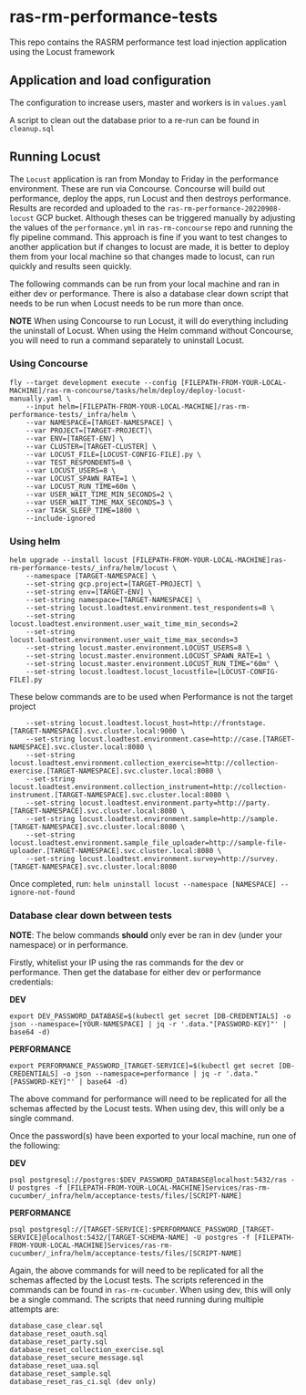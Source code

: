 # ras-rm-performance-tests

This repo contains the RASRM performance test load injection application using the Locust framework

## Application and load configuration

The configuration to increase users, master and workers is in `values.yaml`

A script to clean out the database prior to a re-run can be found in `cleanup.sql`

## Running Locust

The `Locust` application is ran from Monday to Friday in the performance environment. These are run via Concourse. 
Concourse will build out performance, deploy the apps, run Locust and then destroys performance. 
Results are recorded and uploaded to the `ras-rm-performance-20220908-locust` GCP bucket. Although theses can be triggered manually 
by adjusting the values of the `performance.yml` in `ras-rm-concourse` repo and running the fly pipeline command. This
approach is fine if you want to test changes to another application but if changes to locust are made, it is better to
deploy them from your local machine so that changes made to locust, can run quickly and results seen quickly.

The following commands can be run from your local machine and ran in either dev or performance. There is also a database
clear down script that needs to be run when Locust needs to be run more than once.

**NOTE**
When using Concourse to run Locust, it will do everything including the uninstall of Locust. When using the Helm command
without Concourse, you will need to run a command separately to uninstall Locust.

### Using Concourse

```
fly --target development execute --config [FILEPATH-FROM-YOUR-LOCAL-MACHINE]/ras-rm-concourse/tasks/helm/deploy/deploy-locust-manually.yaml \
    --input helm=[FILEPATH-FROM-YOUR-LOCAL-MACHINE]/ras-rm-performance-tests/_infra/helm \
    --var NAMESPACE=[TARGET-NAMESPACE] \
    --var PROJECT=[TARGET-PROJECT]\
    --var ENV=[TARGET-ENV] \
    --var CLUSTER=[TARGET-CLUSTER] \
    --var LOCUST_FILE=[LOCUST-CONFIG-FILE].py \
    --var TEST_RESPONDENTS=8 \
    --var LOCUST_USERS=8 \
    --var LOCUST_SPAWN_RATE=1 \
    --var LOCUST_RUN_TIME=60m \
    --var USER_WAIT_TIME_MIN_SECONDS=2 \
    --var USER_WAIT_TIME_MAX_SECONDS=3 \
    --var TASK_SLEEP_TIME=1800 \
    --include-ignored
   ```

### Using helm

```
helm upgrade --install locust [FILEPATH-FROM-YOUR-LOCAL-MACHINE]ras-rm-performance-tests/_infra/helm/locust \
    --namespace [TARGET-NAMESPACE] \
    --set-string gcp.project=[TARGET-PROJECT] \
    --set-string env=[TARGET-ENV] \
    --set-string namespace=[TARGET-NAMESPACE] \
    --set-string locust.loadtest.environment.test_respondents=8 \
    --set-string locust.loadtest.environment.user_wait_time_min_seconds=2
    --set-string locust.loadtest.environment.user_wait_time_max_seconds=3
    --set-string locust.master.environment.LOCUST_USERS=8 \
    --set-string locust.master.environment.LOCUST_SPAWN_RATE=1 \
    --set-string locust.master.environment.LOCUST_RUN_TIME="60m" \
    --set-string locust.loadtest.locust_locustfile=[LOCUST-CONFIG-FILE].py
```

These below commands are to be used when Performance is not the target project

```
    --set-string locust.loadtest.locust_host=http://frontstage.[TARGET-NAMESPACE].svc.cluster.local:9000 \
    --set-string locust.loadtest.environment.case=http://case.[TARGET-NAMESPACE].svc.cluster.local:8080 \
    --set-string locust.loadtest.environment.collection_exercise=http://collection-exercise.[TARGET-NAMESPACE].svc.cluster.local:8080 \
    --set-string locust.loadtest.environment.collection_instrument=http://collection-instrument.[TARGET-NAMESPACE].svc.cluster.local:8080 \
    --set-string locust.loadtest.environment.party=http://party.[TARGET-NAMESPACE].svc.cluster.local:8080 \
    --set-string locust.loadtest.environment.sample=http://sample.[TARGET-NAMESPACE].svc.cluster.local:8080 \
    --set-string locust.loadtest.environment.sample_file_uploader=http://sample-file-uploader.[TARGET-NAMESPACE].svc.cluster.local:8080 \
    --set-string locust.loadtest.environment.survey=http://survey.[TARGET-NAMESPACE].svc.cluster.local:8080
```

Once completed, run:
`helm uninstall locust --namespace [NAMESPACE] --ignore-not-found`

### Database clear down between tests

**NOTE**: The below commands **should** only ever be ran in dev (under your namespace) or in performance.

Firstly, whitelist your IP using the ras commands for the dev or performance. Then get the database for either dev or 
performance credentials:

**DEV**

`export DEV_PASSWORD_DATABASE=$(kubectl get secret [DB-CREDENTIALS] -o json --namespace=[YOUR-NAMESPACE] | jq -r '.data."[PASSWORD-KEY]"' | base64 -d)`

**PERFORMANCE**

`export PERFORMANCE_PASSWORD_[TARGET-SERVICE]=$(kubectl get secret [DB-CREDENTIALS] -o json --namespace=performance | jq -r '.data."[PASSWORD-KEY]"' | base64 -d)`

The above command for performance will need to be replicated for all the schemas affected by the Locust tests. When 
using dev, this will only be a single command.

Once the password(s) have been exported to your local machine, run one of the following:

**DEV**

`psql postgresql://postgres:$DEV_PASSWORD_DATABASE@localhost:5432/ras -U postgres -f [FILEPATH-FROM-YOUR-LOCAL-MACHINE]Services/ras-rm-cucumber/_infra/helm/acceptance-tests/files/[SCRIPT-NAME]`

**PERFORMANCE**

`psql postgresql://[TARGET-SERVICE]:$PERFORMANCE_PASSWORD_[TARGET-SERVICE]@localhost:5432/[TARGET-SCHEMA-NAME] -U postgres -f [FILEPATH-FROM-YOUR-LOCAL-MACHINE]Services/ras-rm-cucumber/_infra/helm/acceptance-tests/files/[SCRIPT-NAME]`

Again, the above commands for will need to be replicated for all the schemas affected by the Locust tests. The scripts 
referenced in the commands can be found in `ras-rm-cucumber`. When using dev, this will only be a single command. The 
scripts that need running during multiple attempts are:


```
database_case_clear.sql
database_reset_oauth.sql
database_reset_party.sql
database_reset_collection_exercise.sql
database_reset_secure_message.sql
database_reset_uaa.sql
database_reset_sample.sql
database_reset_ras_ci.sql (dev only)
```